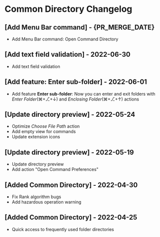 # Common Directory Changelog

## [Add Menu Bar command] - {PR_MERGE_DATE}

- Add Menu Bar command: Open Command Directory

## [Add text field validation] - 2022-06-30

- Add text field validation

## [Add feature: Enter sub-folder] - 2022-06-01

- Add feature **Enter sub-folder**: Now you can enter and exit folders with _Enter Folder_(⌘+⎇+↓) and _Enclosing Folder_(⌘+⎇+↑) actions

## [Update directory preview] - 2022-05-24

- Optimize _Choose File Path_ action
- Add empty view for commands
- Update extension icons

## [Update directory preview] - 2022-05-19

- Update directory preview
- Add action "Open Command Preferences"

## [Added Common Directory] - 2022-04-30

- Fix Rank algorithm bugs
- Add hazardous operation warning

## [Added Common Directory] - 2022-04-25

- Quick access to frequently used folder directories
